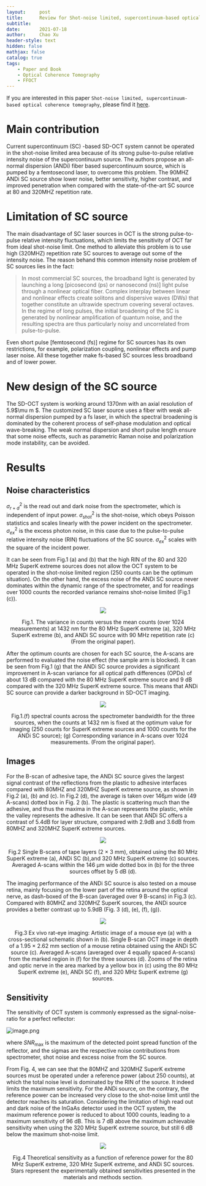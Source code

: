 ```yaml
---
layout:     post
title:      Review for Shot-noise limited, supercontinuum-based optical coherence tomography
subtitle:   
date:       2021-07-18
author:     Chao Xu
header-style: text
hidden: false 
mathjax: false
catalog: true
tags:
    - Paper and Book
    - Optical Coherence Tomography
    - FFOCT
---
```


If you are interested in this paper `Shot-noise limited, supercontinuum-based optical coherence tomography`, please find it [here](https://doi.org/10.1038/s41592-020-0853-5).

# Main contribution

Current supercontinuum (SC) -based SD-OCT system cannot be operated in the shot-noise limited area because of its strong pulse-to-pulse relative intensity noise of the supercontinuum source. The authors propose an all-normal dispersion (ANDi) fiber based supercontinuum source, which is pumped by a femtosecond laser, to overcome this problem. The 90MHZ ANDi SC source show lower noise, better sensitivity, higher contrast, and improved penetration when compared with the state-of-the-art SC source  at 80 and 320MHZ repetition rate.   

# Limitation of SC source

The main disadvantage of SC laser sources in OCT is the strong pulse-to-pulse relative intensity fluctuations, which limits the sensitivity of OCT far from ideal shot-noise limit. One method to alleviate this problem is to use high (320MHZ) repetition rate SC sources to average out some of the intensity noise. The reason behand this common intensity noise problem of SC sources  lies in the fact:

> In most commercial SC sources, the broadband light is generated by launching a long [picosecond (ps) or nanosecond (ns)] light pulse through a nonlinear optical fiber. Complex interplay between linear and nonlinear effects create solitons and dispersive waves (DWs) that together constitute an ultrawide spectrum covering several octaves. In the regime of long pulses, the initial broadening of the SC is generated by nonlinear amplification of quantum noise, and the resulting spectra are thus particularly noisy and uncorrelated from pulse-to-pulse.   

Even short pulse [femtosecond (fs)] regime for SC sources has its own restrictions, for example, polarization coupling,  nonlinear effects and pump laser noise. All these together make fs-based SC sources less broadband and of lower power.

# New design of the SC source

The SD-OCT system is working around 1370nm with an axial resolution of 5.9$\mu m $. The customized SC laser source uses a fiber with weak all-normal dispersion pumped by a fs laser, in which the spectral broadening is dominated by the coherent process of self-phase modulation and optical wave-breaking. The weak normal dispersion and short pulse length ensure that some noise effects, such as parametric Raman noise and polarization mode instability, can be avoided.

# Results

## Noise characteristics

$\sigma _{r + d}^2$ is the read out and dark noise from the spectrometer, which is independent of input power. $\sigma _{shot}^2$ is the shot-noise, which obeys Poisson statistics and scales linearly with the power incident on the spectrometer. $\sigma _{ex}^2$ is the excess photon noise, in this case due to the pulse-to-pulse relative intensity noise (RIN) fluctuations of the SC source. $\sigma _{ex}^2$ scales with the square of the incident power.  

It can be seen from Fig.1 (a) and (b) that the high RIN of the 80 and 320 MHz SuperK extreme sources does not allow the OCT system to be operated in the shot-noise limited region (250 counts can be the optimum situation). On the other hand, the excess noise of the ANDi SC source  never dominates within the dynamic range of the spectrometer, and for readings over 1000 counts the recorded variance remains shot-noise limited (Fig.1 (c)).   

 <p align="center">
<img src="https://i.loli.net/2021/07/18/MCY1fVPxEuS2NRF.png">
</p>
<p style="text-align:center;">Fig.1. The variance in counts versus the mean counts (over 1024 measurements) at 1432 nm for the 80 MHz SuperK extreme (a), 320 MHz SuperK extreme (b), and ANDi SC source with 90 MHz repetition rate (c) (From the original paper).</p>

After the optimum counts are chosen for each SC source, the A-scans are performed to evaluated the noise effect (the sample arm is blocked). It can be seen from Fig.1 (g) that  the ANDi SC source provides a significant improvement in A-scan variance for all optical path differences (OPDs) of about 13 dB compared with the 80 MHz SuperK extreme source and 9 dB compared with the 320 MHz SuperK extreme source. This means that ANDi SC source can provide a darker background in SD-OCT imaging.

 <p align="center">
<img src="https://i.loli.net/2021/07/18/qLwMHkWSJ7C6Gy3.png">
</p>
<p style="text-align:center;">Fig.1.(f) spectral counts across the spectrometer bandwidth for the three sources, when the counts at 1432 nm is fixed at the optimum value for
imaging (250 counts for SuperK extreme sources and 1000 counts for the ANDi SC source); (g)  Corresponding variance in A-scans over 1024 measurements. (From the original paper).</p>

## Images

For the B-scan of adhesive tape, the ANDi SC source gives the largest signal contrast of the reflections from the
plastic to adhesive interfaces compared with 80MHZ and 320MHZ SuperK extreme source, as shown in Fig.2 (a), (b) and (c). In Fig.2 (d), the average is taken over 146$\mu m$ wide (49 A-scans) dotted box in Fig. 2 (b). The plastic is scattering much than the adhesive, and thus the maxima in the A-scan represents the plastic, while the valley represents the adhesive. It can be seen that ANDi SC offers a contrast of 5.4dB for layer structure, compared with 2.9dB and 3.6dB from 80MHZ and 320MHZ SuperK extreme sources. 

 <p align="center">
<img src="https://i.loli.net/2021/07/18/aJS9jEN5UnWtXO4.png">
</p>
<p style="text-align:center;">Fig.2 Single B-scans of tape layers (2 × 3 mm), obtained using the 80 MHz SuperK extreme (a), ANDi SC (b),and 320 MHz SuperK extreme (c) sources. Averaged A-scans within the 146 μm wide dotted box in (b) for the three sources offset by 5 dB (d).</p>

The imaging performance of the ANDi SC source is also tested on a mouse retina, mainly focusing on the lower part of the retina around the optical nerve, as dash-boxed of the B-scan (averaged over 9 B-scans) in Fig.3 (c). Compared with 80MHZ and 320MHZ SuperK sources, the ANDi source provides a better contrast up to 5.9dB (Fig. 3 (d), (e), (f), (g)).

 <p align="center">
<img src="https://i.loli.net/2021/07/18/nByZgqkI9jRAfKC.png">
</p>
<p style="text-align:center;">Fig.3  Ex vivo rat-eye imaging: Artistic image of a mouse eye (a) with a cross-sectional schematic shown in (b). Single B-scan OCT image in depth of a 1.95 × 2.62 mm section of a mouse retina obtained using the ANDi SC source (c). Averaged A-scans (averaged over 4 equally spaced A-scans) from the marked region in (f) for the three sources (d). Zooms of the retina and optic nerve in the area marked by a yellow box in (c) using the 80 MHz SuperK extreme (e), ANDi SC (f), and 320 MHz SuperK extreme (g) sources.</p>

## Sensitivity

The sensitivity of OCT system is commonly expressed as the signal-noise-ratio for a perfect reflector:

![image.png](https://i.loli.net/2021/07/18/4oL38nkJGbBxfOc.png)

 where $SNR_{\max }$ is the maximum of the detected point spread function of the reflector, and the sigmas are the respective noise contributions from spectrometer, shot noise and excess noise from the SC source. 

From Fig. 4, we can see that the 80MHZ and 320MHZ SuperK extreme sources must be operated under a reference power (about 250 counts), at which the total noise level is dominated by the RIN of the source. It indeed limits the maximum sensitivity. For the ANDi source, on the contrary, the reference power can be increased very close to the shot-noise limit until the detector reaches its saturation. Considering the limitation of high read out and dark noise of the InGaAs detector used in the OCT system,   the maximum reference power is reduced to about 1000 counts, leading to a maximum sensitivity of 96 dB. This is 7 dB above the maximum achievable sensitivity when using the 320 MHz SuperK extreme source, but still 6 dB below the maximum shot-noise limit.  

<p align="center">
<img src="https://i.loli.net/2021/07/18/GZIDRzm3lQdp1jq.png">
</p>
<p style="text-align:center;">Fig.4  Theoretical sensitivity as a function of reference power for the 80 MHz SuperK extreme, 320 MHz SuperK extreme, and ANDi SC sources. Stars represent the experimentally obtained sensitivities presented in the materials and methods section. </p>

